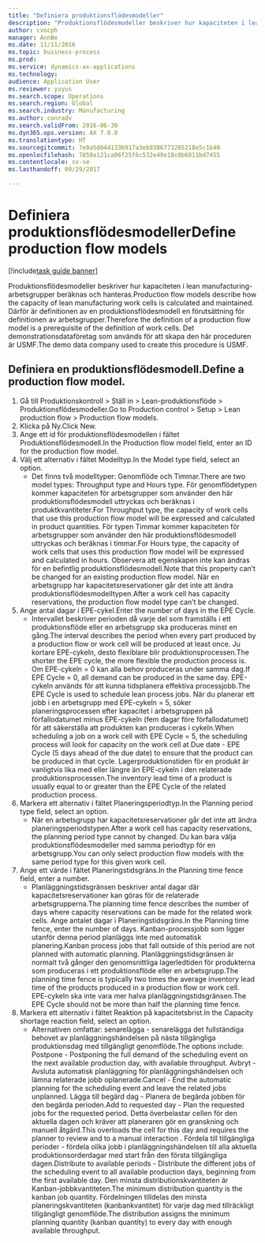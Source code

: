 ```yaml
--- 
title: "Definiera produktionsflödesmodeller"
description: "Produktionsflödesmodeller beskriver hur kapaciteten i lean manufacturing-arbetsgrupper beräknas och hanteras."
author: cvocph
manager: AnnBe
ms.date: 11/11/2016
ms.topic: business-process
ms.prod: 
ms.service: dynamics-ax-applications
ms.technology: 
audience: Application User
ms.reviewer: yuyus
ms.search.scope: Operations
ms.search.region: Global
ms.search.industry: Manufacturing
ms.author: conradv
ms.search.validFrom: 2016-06-30
ms.dyn365.ops.version: AX 7.0.0
ms.translationtype: HT
ms.sourcegitcommit: 7e0a5d044133b917a3eb9386773205218e5c1b40
ms.openlocfilehash: 7850a121ca06f25f6c532e49e18c0b6811bd7455
ms.contentlocale: sv-se
ms.lasthandoff: 09/29/2017

---
```

# <a name="define-production-flow-models"></a><span data-ttu-id="4cd6e-103">Definiera produktionsflödesmodeller</span><span class="sxs-lookup"><span data-stu-id="4cd6e-103">Define production flow models</span></span>

[!include[task guide banner](../../includes/task-guide-banner.md)]

<span data-ttu-id="4cd6e-104">Produktionsflödesmodeller beskriver hur kapaciteten i lean manufacturing-arbetsgrupper beräknas och hanteras.</span><span class="sxs-lookup"><span data-stu-id="4cd6e-104">Production flow models describe how the capacity of lean manufacturing work cells is calculated and maintained.</span></span> <span data-ttu-id="4cd6e-105">Därför är definitionen av en produktionsflödesmodell en förutsättning för definitionen av arbetsgrupper.</span><span class="sxs-lookup"><span data-stu-id="4cd6e-105">Therefore the definition of a production flow model is a prerequisite of the definition of work cells.</span></span> <span data-ttu-id="4cd6e-106">Det demonstrationsdataföretag som används för att skapa den här proceduren är USMF.</span><span class="sxs-lookup"><span data-stu-id="4cd6e-106">The demo data company used to create this procedure is USMF.</span></span>


## <a name="define-a-production-flow-model"></a><span data-ttu-id="4cd6e-107">Definiera en produktionsflödesmodell.</span><span class="sxs-lookup"><span data-stu-id="4cd6e-107">Define a production flow model.</span></span> 
1. <span data-ttu-id="4cd6e-108">Gå till Produktionskontroll > Ställ in > Lean-produktionsflöde > Produktionsflödesmodeller.</span><span class="sxs-lookup"><span data-stu-id="4cd6e-108">Go to Production control > Setup > Lean production flow > Production flow models.</span></span>
2. <span data-ttu-id="4cd6e-109">Klicka på Ny.</span><span class="sxs-lookup"><span data-stu-id="4cd6e-109">Click New.</span></span>
3. <span data-ttu-id="4cd6e-110">Ange ett id för produktionsflödesmodellen i fältet Produktionsflödesmodell.</span><span class="sxs-lookup"><span data-stu-id="4cd6e-110">In the Production flow model field, enter an ID for the production flow model.</span></span>
4. <span data-ttu-id="4cd6e-111">Välj ett alternativ i fältet Modelltyp.</span><span class="sxs-lookup"><span data-stu-id="4cd6e-111">In the Model type field, select an option.</span></span>
    * <span data-ttu-id="4cd6e-112">Det finns två modelltyper: Genomflöde och Timmar.</span><span class="sxs-lookup"><span data-stu-id="4cd6e-112">There are two model types: Throughput type and Hours type.</span></span> <span data-ttu-id="4cd6e-113">För genomflödetypen kommer kapaciteten för arbetsgrupper som använder den här produktionsflödesmodell uttryckas och beräknas i produktkvantiteter.</span><span class="sxs-lookup"><span data-stu-id="4cd6e-113">For Throughput type, the capacity of work cells that use this production flow model will be expressed and calculated in product quantities.</span></span> <span data-ttu-id="4cd6e-114">För typen Timmar kommer kapaciteten för arbetsgrupper som använder den här produktionsflödesmodell uttryckas och beräknas i timmar.</span><span class="sxs-lookup"><span data-stu-id="4cd6e-114">For Hours type, the capacity of work cells that uses this production flow model will be expressed and calculated in hours.</span></span> <span data-ttu-id="4cd6e-115">Observera att egenskapen inte kan ändras för en befintlig produktionsflödesmodell.</span><span class="sxs-lookup"><span data-stu-id="4cd6e-115">Note that this property can’t be changed for an existing production flow model.</span></span> <span data-ttu-id="4cd6e-116">När en arbetsgrupp har kapacitetsreservationer går det inte att ändra produktionsflödesmodelltypen.</span><span class="sxs-lookup"><span data-stu-id="4cd6e-116">After a work cell has capacity reservations, the production flow model type can’t be changed.</span></span>  
5. <span data-ttu-id="4cd6e-117">Ange antal dagar i EPE-cykel.</span><span class="sxs-lookup"><span data-stu-id="4cd6e-117">Enter the number of days in the EPE Cycle.</span></span>
    * <span data-ttu-id="4cd6e-118">Intervallet beskriver perioden då varje del som framställs i ett produktionsflöde eller en arbetsgrupp ska produceras minst en gång.</span><span class="sxs-lookup"><span data-stu-id="4cd6e-118">The interval describes the period when every part produced by a production flow or work cell will be produced at least once.</span></span> <span data-ttu-id="4cd6e-119">Ju kortare EPE-cykeln, desto flexiblare blir produktionsprocessen.</span><span class="sxs-lookup"><span data-stu-id="4cd6e-119">The shorter the EPE cycle, the more flexible the production process is.</span></span> <span data-ttu-id="4cd6e-120">Om EPE-cykeln = 0 kan alla behov produceras under samma dag.</span><span class="sxs-lookup"><span data-stu-id="4cd6e-120">If EPE Cycle = 0, all demand can be produced in the same day.</span></span> <span data-ttu-id="4cd6e-121">EPE-cykeln används för att kunna tidsplanera effektiva processjobb.</span><span class="sxs-lookup"><span data-stu-id="4cd6e-121">The EPE Cycle is used to schedule lean process jobs.</span></span> <span data-ttu-id="4cd6e-122">När du planerar ett jobb i en arbetsgrupp med EPE-cykeln = 5, söker planeringsprocessen efter kapacitet i arbetsgruppen på förfallodatumet minus EPE-cykeln (fem dagar före förfallodatumet) för att säkerställa att produkten kan produceras i cykeln.</span><span class="sxs-lookup"><span data-stu-id="4cd6e-122">When scheduling a job on a work cell with EPE Cycle = 5, the scheduling process will look for capacity on the work cell at Due date - EPE Cycle (5 days ahead of the due date) to ensure that the product can be produced in that cycle.</span></span> <span data-ttu-id="4cd6e-123">Lagerproduktionstiden för en produkt är vanligtvis lika med eller längre än EPE-cykeln i den relaterade produktionsprocessen.</span><span class="sxs-lookup"><span data-stu-id="4cd6e-123">The inventory lead time of a product is usually equal to or greater than the EPE Cycle of the related production process.</span></span>  
6. <span data-ttu-id="4cd6e-124">Markera ett alternativ i fältet Planeringsperiodtyp.</span><span class="sxs-lookup"><span data-stu-id="4cd6e-124">In the Planning period type field, select an option.</span></span>
    * <span data-ttu-id="4cd6e-125">När en arbetsgrupp har kapacitetsreservationer går det inte att ändra planeringsperiodstypen.</span><span class="sxs-lookup"><span data-stu-id="4cd6e-125">After a work cell has capacity reservations, the planning period type cannot by changed.</span></span> <span data-ttu-id="4cd6e-126">Du kan bara välja produktionsflödesmodeller med samma periodtyp för en arbetsgrupp.</span><span class="sxs-lookup"><span data-stu-id="4cd6e-126">You can only select production flow models with the same period type for this given work cell.</span></span>  
7. <span data-ttu-id="4cd6e-127">Ange ett värde i fältet Planeringstidsgräns.</span><span class="sxs-lookup"><span data-stu-id="4cd6e-127">In the Planning time fence field, enter a number.</span></span>
    * <span data-ttu-id="4cd6e-128">Planläggningstidsgränsen beskriver antal dagar där kapacitetsreservationer kan göras för de relaterade arbetsgrupperna.</span><span class="sxs-lookup"><span data-stu-id="4cd6e-128">The planning time fence describes the number of days where capacity reservations can be made for the related work cells.</span></span> <span data-ttu-id="4cd6e-129">Ange antalet dagar i Planeringstidsgräns.</span><span class="sxs-lookup"><span data-stu-id="4cd6e-129">In the Planning time fence, enter the number of days.</span></span>   <span data-ttu-id="4cd6e-130">Kanban-processjobb som ligger utanför denna period planläggs inte med automatisk planering.</span><span class="sxs-lookup"><span data-stu-id="4cd6e-130">Kanban process jobs that fall outside of this period are not planned with automatic planning.</span></span> <span data-ttu-id="4cd6e-131">Planläggningstidsgränsen är normalt två gånger den genomsnittliga lagerledtiden för produkterna som produceras i ett produktionsflöde eller en arbetsgrupp.</span><span class="sxs-lookup"><span data-stu-id="4cd6e-131">The planning time fence is typically two times the average inventory lead time of the products produced in a production flow or work cell.</span></span> <span data-ttu-id="4cd6e-132">EPE-cykeln ska inte vara mer halva planläggningstidsgränsen.</span><span class="sxs-lookup"><span data-stu-id="4cd6e-132">The EPE Cycle should not be more than half the planning time fence.</span></span>     
8. <span data-ttu-id="4cd6e-133">Markera ett alternativ i fältet Reaktion på kapacitetsbrist.</span><span class="sxs-lookup"><span data-stu-id="4cd6e-133">In the Capacity shortage reaction field, select an option.</span></span>
    * <span data-ttu-id="4cd6e-134">Alternativen omfattar: senarelägga - senarelägga det fullständiga behovet av planläggningshändelsen på nästa tillgängliga produktionsdag med tillgängligt genomflöde.</span><span class="sxs-lookup"><span data-stu-id="4cd6e-134">The options include:   Postpone - Postponing the full demand of the scheduling event on the next available production day, with available throughput.</span></span> <span data-ttu-id="4cd6e-135">Avbryt - Avsluta automatisk planläggning för planläggningshändelsen och lämna relaterade jobb oplanerade.</span><span class="sxs-lookup"><span data-stu-id="4cd6e-135">Cancel - End the automatic planning for the scheduling event and leave the related jobs unplanned.</span></span>   <span data-ttu-id="4cd6e-136">Lägga till begärd dag - Planera de begärda jobben för den begärda perioden.</span><span class="sxs-lookup"><span data-stu-id="4cd6e-136">Add to requested day - Plan the requested jobs for the requested period.</span></span> <span data-ttu-id="4cd6e-137">Detta överbelastar cellen för den aktuella dagen och kräver att planeraren gör en granskning och manuell åtgärd.</span><span class="sxs-lookup"><span data-stu-id="4cd6e-137">This overloads the cell for this day and requires the planner to review and to a manual interaction .</span></span>   <span data-ttu-id="4cd6e-138">Fördela till tillgängliga perioder - fördela olika jobb i planläggningshändelsen till alla aktuella produktionsorderdagar med start från den första tillgängliga dagen.</span><span class="sxs-lookup"><span data-stu-id="4cd6e-138">Distribute to available periods - Distribute the different jobs of the scheduling event to all available production days, beginning from the first available day.</span></span> <span data-ttu-id="4cd6e-139">Den minsta distributionskvantiteten är Kanban-jobbkvantiteten.</span><span class="sxs-lookup"><span data-stu-id="4cd6e-139">The minimum distribution quantity is the kanban job quantity.</span></span> <span data-ttu-id="4cd6e-140">Fördelningen tilldelas den minsta planeringskvantiteten (kanbankvantitet) för varje dag med tillräckligt tillgängligt genomflöde.</span><span class="sxs-lookup"><span data-stu-id="4cd6e-140">The distribution assigns the minimum planning quantity (kanban quantity) to every day with enough available throughput.</span></span>  


